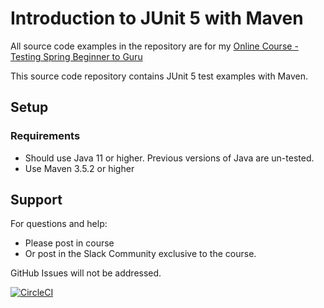 # Introduction to JUnit 5 with Maven

All source code examples in the repository are for my [Online Course - Testing Spring Beginner to Guru](https://www.udemy.com/testing-spring-boot-beginner-to-guru/?couponCode=GITHUB_REPO)

This source code repository contains JUnit 5 test examples with Maven.

## Setup
### Requirements
* Should use Java 11 or higher. Previous versions of Java are un-tested.
* Use Maven 3.5.2 or higher

## Support
For questions and help:
* Please post in course
* Or post in the Slack Community exclusive to the course.

GitHub Issues will not be addressed.

[![CircleCI](https://circleci.com/gh/IllyaHavrulyk/spring-testing-junit5/tree/master.svg?style=svg)](https://circleci.com/gh/IllyaHavrulyk/spring-testing-junit5/tree/master)
